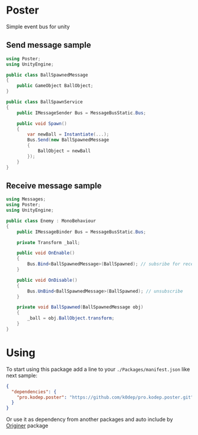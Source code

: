 # Poster

  Simple event bus for unity

## Send message sample

```csharp
using Poster;
using UnityEngine;

public class BallSpawnedMessage
{
    public GameObject BallObject;
}

public class BallSpawnService
{
    public IMessageSender Bus = MessageBusStatic.Bus;

    public void Spawn()
    {
        var newBall = Instantiate(...);
        Bus.Send(new BallSpawnedMessage
        {
            BallObject = newBall
        });
    }
}
```

## Receive message sample

```csharp
using Messages;
using Poster;
using UnityEngine;

public class Enemy : MonoBehaviour
{
    public IMessageBinder Bus = MessageBusStatic.Bus;

    private Transform _ball;

    public void OnEnable()
    {
        Bus.Bind<BallSpawnedMessage>(BallSpawned); // subsribe for receive messages of BallSpawnedMessage type
    }

    public void OnDisable()
    {
        Bus.UnBind<BallSpawnedMessage>(BallSpawned); // unsubscribe
    }

    private void BallSpawned(BallSpawnedMessage obj)
    {
        _ball = obj.BallObject.transform;
    }
}
```

# Using

To start using this package add a line to your `./Packages/manifest.json` like next sample:  
```json
{
  "dependencies": {
    "pro.kodep.poster": "https://github.com/k0dep/pro.kodep.poster.git"
  }
}
```

Or use it as dependency from another packages and auto include by [Originer](https://github.com/k0dep/Originer) package